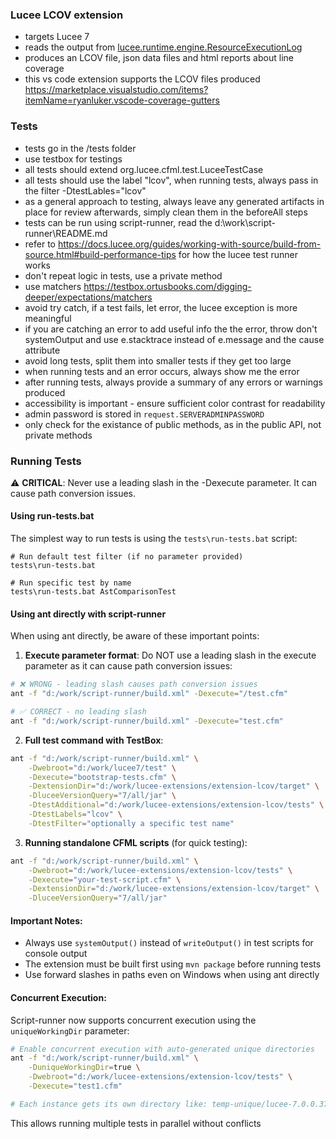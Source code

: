 ### Lucee LCOV extension

- targets Lucee 7
- reads the output from [lucee.runtime.engine.ResourceExecutionLog](https://github.com/lucee/Lucee/blob/7.0/core/src/main/java/lucee/runtime/engine/ResourceExecutionLog.java) 
- produces an LCOV file, json data files and html reports about line coverage
- this vs code extension supports the LCOV files produced https://marketplace.visualstudio.com/items?itemName=ryanluker.vscode-coverage-gutters

### Tests

- tests go in the /tests folder
- use testbox for testings
- all tests should extend  org.lucee.cfml.test.LuceeTestCase
- all tests should use the label "lcov", when running tests, always pass in the filter -DtestLables="lcov"
- as a general approach to testing, always leave any generated artifacts in place for review afterwards, simply clean them in the beforeAll steps
- tests can be run using script-runner, read the d:\work\script-runner\README.md
- refer to https://docs.lucee.org/guides/working-with-source/build-from-source.html#build-performance-tips for how the lucee test runner works
- don't repeat logic in tests, use a private method
- use matchers https://testbox.ortusbooks.com/digging-deeper/expectations/matchers
- avoid try catch, if a test fails, let error, the lucee exception is more meaningful
- if you are catching an error to add useful info the the error, throw don't systemOutput and use e.stacktrace instead of e.message and the cause attribute
- avoid long tests, split them into smaller tests if they get too large
- when running tests and an error occurs, always show me the error
- after running tests, always provide a summary of any errors or warnings produced
- accessibility is important - ensure sufficient color contrast for readability
- admin password is stored in `request.SERVERADMINPASSWORD`
- only check for the existance of public methods, as in the public API, not private methods

### Running Tests

⚠️ **CRITICAL**: Never use a leading slash in the -Dexecute parameter. It can cause path conversion issues.

#### Using run-tests.bat
The simplest way to run tests is using the `tests\run-tests.bat` script:
```batch
# Run default test filter (if no parameter provided)
tests\run-tests.bat

# Run specific test by name
tests\run-tests.bat AstComparisonTest
```

#### Using ant directly with script-runner
When using ant directly, be aware of these important points:

1. **Execute parameter format**: Do NOT use a leading slash in the execute parameter as it can cause path conversion issues:
```bash
# ❌ WRONG - leading slash causes path conversion issues
ant -f "d:/work/script-runner/build.xml" -Dexecute="/test.cfm"

# ✅ CORRECT - no leading slash
ant -f "d:/work/script-runner/build.xml" -Dexecute="test.cfm"
```

2. **Full test command with TestBox**:
```bash
ant -f "d:/work/script-runner/build.xml" \
    -Dwebroot="d:/work/lucee7/test" \
    -Dexecute="bootstrap-tests.cfm" \
    -DextensionDir="d:/work/lucee-extensions/extension-lcov/target" \
    -DluceeVersionQuery="7/all/jar" \
    -DtestAdditional="d:/work/lucee-extensions/extension-lcov/tests" \
    -DtestLabels="lcov" \
    -DtestFilter="optionally a specific test name"
```

3. **Running standalone CFML scripts** (for quick testing):
```bash
ant -f "d:/work/script-runner/build.xml" \
    -Dwebroot="d:/work/lucee-extensions/extension-lcov/tests" \
    -Dexecute="your-test-script.cfm" \
    -DextensionDir="d:/work/lucee-extensions/extension-lcov/target" \
    -DluceeVersionQuery="7/all/jar"
```

#### Important Notes:
- Always use `systemOutput()` instead of `writeOutput()` in test scripts for console output
- The extension must be built first using `mvn package` before running tests
- Use forward slashes in paths even on Windows when using ant directly

#### Concurrent Execution:
Script-runner now supports concurrent execution using the `uniqueWorkingDir` parameter:
```bash
# Enable concurrent execution with auto-generated unique directories
ant -f "d:/work/script-runner/build.xml" \
    -DuniqueWorkingDir=true \
    -Dwebroot="d:/work/lucee-extensions/extension-lcov/tests" \
    -Dexecute="test1.cfm"

# Each instance gets its own directory like: temp-unique/lucee-7.0.0.374-20250909-112035-669
```

This allows running multiple tests in parallel without conflicts
